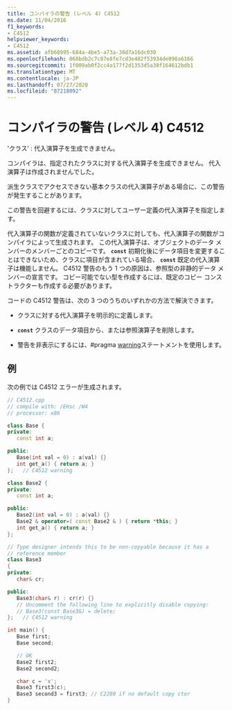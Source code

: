 ```yaml
---
title: コンパイラの警告 (レベル 4) C4512
ms.date: 11/04/2016
f1_keywords:
- C4512
helpviewer_keywords:
- C4512
ms.assetid: afb68995-684a-4be5-a73a-38d7a16dc030
ms.openlocfilehash: 068bdb2c7c87e8fe7cd3e482f53934de098a6166
ms.sourcegitcommit: 1f009ab0f2cc4a177f2d1353d5a38f164612bdb1
ms.translationtype: MT
ms.contentlocale: ja-JP
ms.lasthandoff: 07/27/2020
ms.locfileid: "87218092"
---
```

# <a name="compiler-warning-level-4-c4512"></a>コンパイラの警告 (レベル 4) C4512

'クラス' : 代入演算子を生成できません。

コンパイラは、指定されたクラスに対する代入演算子を生成できません。 代入演算子は作成されませんでした。

派生クラスでアクセスできない基本クラスの代入演算子がある場合に、この警告が発生することがあります。

この警告を回避するには、クラスに対してユーザー定義の代入演算子を指定します。

代入演算子の関数が定義されていないクラスに対しても、代入演算子の関数がコンパイラによって生成されます。 この代入演算子は、オブジェクトのデータ メンバーのメンバーごとのコピーです。 **`const`** 初期化後にデータ項目を変更することはできないため、クラスに項目が含まれている場合、 **`const`** 既定の代入演算子は機能しません。 C4512 警告のもう 1 つの原因は、参照型の非静的データ メンバーの宣言です。 コピー可能でない型を作成するには、既定のコピー コンス トラクターも作成する必要があります。

コードの C4512 警告は、次の 3 つのうちのいずれかの方法で解決できます。

- クラスに対する代入演算子を明示的に定義します。

- **`const`** クラスのデータ項目から、または参照演算子を削除します。

- 警告を非表示にするには、#pragma [warning](../../preprocessor/warning.md)ステートメントを使用します。

## <a name="example"></a>例

次の例では C4512 エラーが生成されます。

```cpp
// C4512.cpp
// compile with: /EHsc /W4
// processor: x86

class Base {
private:
   const int a;

public:
   Base(int val = 0) : a(val) {}
   int get_a() { return a; }
};   // C4512 warning

class Base2 {
private:
   const int a;

public:
   Base2(int val = 0) : a(val) {}
   Base2 & operator=( const Base2 & ) { return *this; }
   int get_a() { return a; }
};

// Type designer intends this to be non-copyable because it has a
// reference member
class Base3
{
private:
   char& cr;

public:
   Base3(char& r) : cr(r) {}
   // Uncomment the following line to explicitly disable copying:
   // Base3(const Base3&) = delete;
};   // C4512 warning

int main() {
   Base first;
   Base second;

   // OK
   Base2 first2;
   Base2 second2;

   char c = 'x';
   Base3 first3(c);
   Base3 second3 = first3; // C2280 if no default copy ctor
}
```
